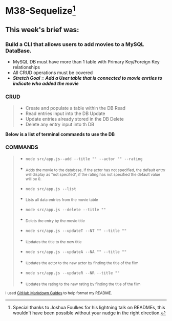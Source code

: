 # M38-Sequelize[^1]

## This week's brief was:

### Build a CLI that allows users to add movies to a MySQL DataBase.

- MySQL DB must have more than 1 table with Primary Key/Foreign Key relationships
- All CRUD operations must be covered
- **_Stretch Goal = Add a User table that is connected to movie enrties to indicate who added the movie_**

### CRUD

> - Create and populate a table within the DB
>   Read
> - Read entries input into the DB
>   Update
> - Update entries already stored in the DB
>   Delete
> - Delete any entry input into th DB

**Below is a list of terminal commands to use the DB**

### COMMANDS

> - `node src/app.js--add --title "" --actor "" --rating `
> - <sub>Adds the movie to the database, if the actor has not specified, the default entry will display as "not specifed", if the rating has not specified the default value will be 0.</sub>
>
> - `node src/app.js --list `
> - <sub>Lists all data entries from the movie table</sub>
>
> - `node src/app.js --delete --title "" `
> - <sub>Delets the entry by the movie title</sub>
>
> - `node src/app.js --updateT --NT "" --title "" `
> - <sub>Updates the title to the new title</sub>
>
> - `node src/app.js --updateA --NA "" --title "" `
> - <sub>Updates the actor to the new actor by finding the title of the film</sub>
>
> - `node src/app.js --updateR --NR --title "" `
> - <sub>Updates the rating to the new rating by finding the title of the film</sub>

<sup> I used [GitHub Markdown Guides](https://docs.github.com/en/get-started/writing-on-github/getting-started-with-writing-and-formatting-on-github/basic-writing-and-formatting-syntax#paragraphs) to help format my README.</sup>

[^1]: Special thanks to Joshua Foulkes for his lightning talk on READMEs, this wouldn't have been possible without your nudge in the right direction.
